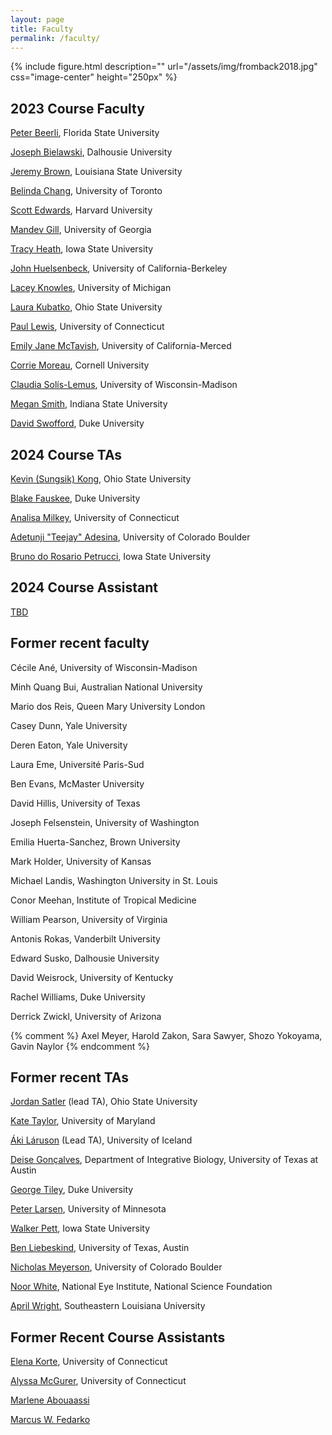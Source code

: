 ```yaml
---
layout: page
title: Faculty
permalink: /faculty/
---
```

{% include figure.html description="" url="/assets/img/fromback2018.jpg" css="image-center" height="250px" %}
## 2023 Course Faculty

[Peter Beerli](/faculty-beerli/), Florida State University

[Joseph Bielawski](/faculty-bielawski/), Dalhousie University

[Jeremy Brown](/faculty-brown/), Louisiana State University

[Belinda Chang](/faculty-chang/), University of Toronto

[Scott Edwards](/faculty-edwards/), Harvard University

<!-- [Laura Eme](/faculty-eme/), University Paris-Saclay -->

[Mandev Gill](/faculty-gill/), University of Georgia

[Tracy Heath](/faculty-heath/), Iowa State University

[John Huelsenbeck](/faculty-huelsenbeck/), University of California-Berkeley

[Lacey Knowles](/faculty-knowles/), University of Michigan

[Laura Kubatko](/faculty-kubatko/), Ohio State University

[Paul Lewis](/faculty-lewis/), University of Connecticut

[Emily Jane McTavish](/faculty-mctavish/), University of California-Merced

[Corrie Moreau](/faculty-moreau/), Cornell University

[Claudia Solís-Lemus](/faculty-solis-lemus/), University of Wisconsin-Madison

[Megan Smith](/faculty-smith/), Indiana State University

[David Swofford](/faculty-swofford/), Duke University

<!-- [Anne Yoder](/faculty-yoder/), Duke University -->

## 2024 Course TAs

[Kevin (Sungsik) Kong](/faculty-kong/), Ohio State University

[Blake Fauskee](/faculty-fauskee/), Duke University

[Analisa Milkey](/faculty-milkey/), University of Connecticut

[Adetunji "Teejay" Adesina](/faculty-adesina/), University of Colorado Boulder

[Bruno do Rosario Petrucci](/faculty-petrucci/), Iowa State University

## 2024 Course Assistant

[TBD](/course-assistant/)


## Former recent faculty

Cécile Ané, University of Wisconsin-Madison

Minh Quang Bui, Australian National University

Mario dos Reis, Queen Mary University London

Casey Dunn, Yale University

Deren Eaton, Yale University

Laura Eme, Université Paris-Sud

Ben Evans, McMaster University

David Hillis, University of Texas

Joseph Felsenstein, University of Washington

Emilia Huerta-Sanchez, Brown University

Mark Holder, University of Kansas

Michael Landis, Washington University in St. Louis

Conor Meehan, Institute of Tropical Medicine

William Pearson, University of Virginia

Antonis Rokas, Vanderbilt University

Edward Susko, Dalhousie University

David Weisrock, University of Kentucky

Rachel Williams, Duke University

Derrick Zwickl, University of Arizona

{% comment %}
Axel Meyer, Harold Zakon, Sara Sawyer, Shozo Yokoyama, Gavin Naylor
{% endcomment %}

## Former recent TAs

[Jordan Satler](/faculty-satler/) (lead TA), Ohio State University

[Kate Taylor](/faculty-taylor/), University of Maryland

[Áki Láruson](/faculty-laruson/) (Lead TA), University of Iceland

[Deise Gonçalves](/faculty-goncalves/), Department of Integrative Biology, University of Texas at Austin

[George Tiley](http://yoderlab.org/people/current-lab-members/george-tiley/), Duke University

[Peter Larsen](https://vetmed.umn.edu/bio/college-of-veterinary-medicine/peter-larsen), University of Minnesota

[Walker Pett](http://willpett.github.io), Iowa State University

[Ben Liebeskind](https://sites.cns.utexas.edu/raldrich/people/ben-leibeskind), University of Texas, Austin

[Nicholas Meyerson](https://scholar.google.com/citations?user=2nWxzoYAAAAJ&hl=en), University of Colorado Boulder

[Noor White](http://www.noorwhite.com), National Eye Institute, National Science Foundation

[April Wright](http://www.southeastern.edu/acad_research/depts/biol/faculty/directory/wright.html), Southeastern Louisiana University

## Former Recent Course Assistants

[Elena Korte](/course-assistant/), University of Connecticut

[Alyssa McGurer](/course-assistant/), University of Connecticut

[Marlene Abouaassi](https://j.p.gogarten.uconn.edu/personnel.htm#Current)

[Marcus W. Fedarko](https://fedarko.github.io)


